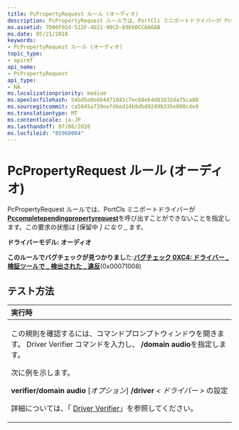 ```yaml
---
title: PcPropertyRequest ルール (オーディオ)
description: PcPropertyRequest ルールでは、PortCls ミニポートドライバーが PcCompletePendingPropertyRequest を呼び出すことができないことを指定します。この要求の状態は [保留中] になり \_ ます。
ms.assetid: 7D06F924-512F-4D21-98CD-B9E60CC8A6AB
ms.date: 05/21/2018
keywords:
- PcPropertyRequest ルール (オーディオ)
topic_type:
- apiref
api_name:
- PcPropertyRequest
api_type:
- NA
ms.localizationpriority: medium
ms.openlocfilehash: 54bd5e0e684d71841c7ec68e64d81832da75ca80
ms.sourcegitcommit: ca5045a739eefd6ed14b9dbd9249b335e090c4e9
ms.translationtype: MT
ms.contentlocale: ja-JP
ms.lasthandoff: 07/06/2020
ms.locfileid: "85968004"
---
```

# <a name="pcpropertyrequest-rule-audio"></a>PcPropertyRequest ルール (オーディオ)


PcPropertyRequest ルールでは、PortCls ミニポートドライバーが[**Pccompletependingpropertyrequest**](https://docs.microsoft.com/windows-hardware/drivers/ddi/portcls/nf-portcls-pccompletependingpropertyrequest)を呼び出すことができないことを指定します。この要求の状態は [保留中 *] になり* \_ ます。

**ドライバーモデル: オーディオ**

**このルールでバグチェックが見つかりまし**た:[**バグチェック 0XC4: ドライバー \_ 検証ツールで \_ 検出された \_ 違反**](https://docs.microsoft.com/windows-hardware/drivers/debugger/bug-check-0xc4--driver-verifier-detected-violation)(0x00071008)


<a name="how-to-test"></a>テスト方法
-----------

<table>
<colgroup>
<col width="100%" />
</colgroup>
<thead>
<tr class="header">
<th align="left">実行時</th>
</tr>
</thead>
<tbody>
<tr class="odd">
<td align="left"><p>この規則を確認するには、コマンドプロンプトウィンドウを開きます。 Driver Verifier コマンドを入力し、 <strong>/domain audio</strong>を指定します。</p>
<p>次に例を示します。</p>
<p><strong>verifier/domain audio</strong> [<em>オプション</em>] <strong>/driver</strong> <em> &lt; ドライバー &gt; </em>の設定</p>
<p>詳細については、「 <a href="https://docs.microsoft.com/windows-hardware/drivers/devtest/driver-verifier" data-raw-source="[Driver Verifier](https://docs.microsoft.com/windows-hardware/drivers/devtest/driver-verifier)">Driver Verifier</a>」を参照してください。</p></td>
</tr>
</tbody>
</table>

 

 

 





